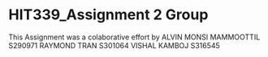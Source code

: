 # HIT339_Assignment 2 Group
This Assignment was a colaborative effort by 
ALVIN MONSI MAMMOOTTIL S290971
RAYMOND TRAN S301064
VISHAL KAMBOJ S316545
